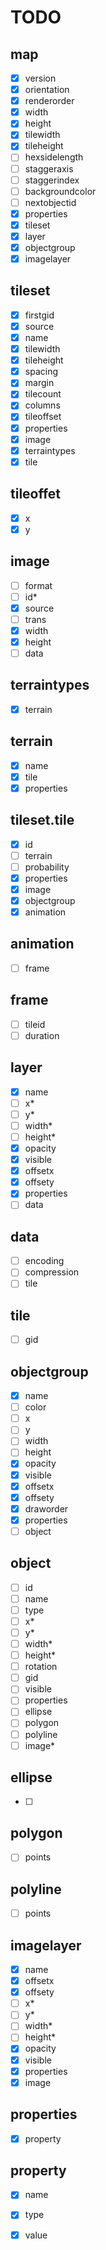# TODO

## map

- [x] version
- [x] orientation
- [x] renderorder
- [x] width
- [x] height
- [x] tilewidth
- [x] tileheight
- [ ] hexsidelength
- [ ] staggeraxis
- [ ] staggerindex
- [ ] backgroundcolor
- [ ] nextobjectid
- [x] properties
- [x] tileset
- [x] layer
- [x] objectgroup
- [x] imagelayer

## tileset

- [x] firstgid
- [x] source
- [x] name
- [x] tilewidth
- [x] tileheight
- [x] spacing
- [x] margin
- [x] tilecount
- [x] columns
- [x] tileoffset
- [x] properties
- [x] image
- [x] terraintypes
- [x] tile

## tileoffet

- [x] x
- [x] y

## image

- [ ] format
- [ ] id*
- [x] source
- [ ] trans
- [x] width
- [x] height
- [ ] data

## terraintypes

- [x] terrain

## terrain

- [x] name
- [x] tile
- [x] properties

## tileset.tile

- [x] id
- [ ] terrain
- [ ] probability
- [x] properties
- [x] image
- [x] objectgroup
- [x] animation

## animation

- [ ] frame

## frame

- [ ] tileid
- [ ] duration

## layer

- [x] name
- [ ] x*
- [ ] y*
- [ ] width*
- [ ] height*
- [x] opacity
- [x] visible
- [x] offsetx
- [x] offsety
- [x] properties
- [ ] data

## data

- [ ] encoding
- [ ] compression
- [ ] tile

## tile

- [ ] gid

## objectgroup

- [x] name
- [ ] color
- [ ] x
- [ ] y
- [ ] width
- [ ] height
- [x] opacity
- [x] visible
- [x] offsetx
- [x] offsety
- [x] draworder
- [x] properties
- [ ] object

## object

- [ ] id
- [ ] name
- [ ] type
- [ ] x*
- [ ] y*
- [ ] width*
- [ ] height*
- [ ] rotation
- [ ] gid
- [ ] visible
- [ ] properties
- [ ] ellipse
- [ ] polygon
- [ ] polyline
- [ ] image*

## ellipse

- [ ]

## polygon

- [ ] points

## polyline

- [ ] points

## imagelayer

- [x] name
- [x] offsetx
- [x] offsety
- [ ] x*
- [ ] y*
- [ ] width*
- [ ] height*
- [x] opacity
- [x] visible
- [x] properties
- [x] image

## properties

- [x] property

## property

- [x] name
- [x] type
- [x] value

